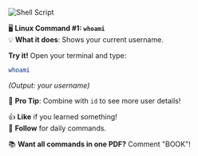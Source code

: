![Shell Script](https://img.shields.io/badge/linux-edu-red.svg)

🖥️ **Linux Command #1: `whoami`**  
💡 **What it does**: Shows your current username.  

**Try it!** Open your terminal and type:  
```bash
whoami
```  
*(Output: your username)*  

🔹 **Pro Tip**: Combine with `id` to see more user details!  

👍 **Like** if you learned something!  
🔔 **Follow** for daily commands.  

📚 **Want all commands in one PDF?** Comment "BOOK"!  

